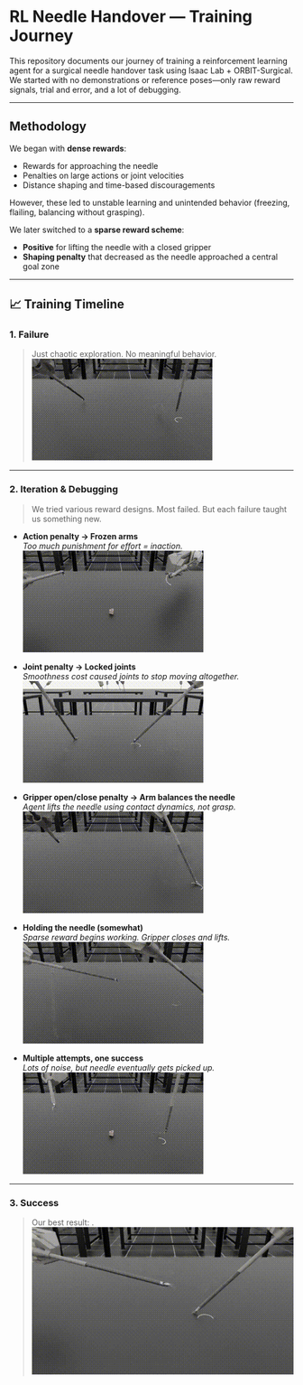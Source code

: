 # RL Needle Handover — Training Journey

This repository documents our journey of training a reinforcement learning agent for a surgical needle handover task using Isaac Lab + ORBIT-Surgical. We started with no demonstrations or reference poses—only raw reward signals, trial and error, and a lot of debugging.

---

## Methodology

We began with **dense rewards**:
- Rewards for approaching the needle
- Penalties on large actions or joint velocities
- Distance shaping and time-based discouragements

However, these led to unstable learning and unintended behavior (freezing, flailing, balancing without grasping).

We later switched to a **sparse reward scheme**:
- **Positive** for lifting the needle with a closed gripper
- **Shaping penalty** that decreased as the needle approached a central goal zone

---

## 📈 Training Timeline

### 1. Failure

> Just chaotic exploration. No meaningful behavior.  
![Fail](fail.gif)

---

### 2. Iteration & Debugging

> We tried various reward designs. Most failed. But each failure taught us something new.

- **Action penalty → Frozen arms**  
  _Too much punishment for effort = inaction._  
  ![Action Penalty](action_penalty.gif)

- **Joint penalty → Locked joints**  
  _Smoothness cost caused joints to stop moving altogether._  
  ![Joint Penalty](joint_penalty.gif)

- **Gripper open/close penalty → Arm balances the needle**  
  _Agent lifts the needle using contact dynamics, not grasp._  
  ![Gripper Open](gripper_open_balance.gif)

- **Holding the needle (somewhat)**  
  _Sparse reward begins working. Gripper closes and lifts._  
  ![Hold](hold_work.gif)

- **Multiple attempts, one success**  
  _Lots of noise, but needle eventually gets picked up._  
  ![Triple Pickup](triple_pickup.gif)

---

### 3. Success

> Our best result: .  
![Success](work_demo.gif)
